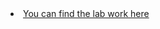 <li><a href="https://github.com/SkinnyBiggie/UBB-Projects/tree/main/Computer%20System%20Architecture">You can find the lab work here</a></li>
